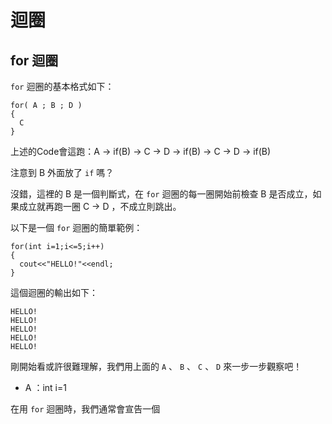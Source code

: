 # 迴圈
## for 迴圈
`for` 迴圈的基本格式如下：
    
    for( A ; B ; D )
    {
      C
    }

上述的Code會這跑：A -> if(B) -> C -> D -> if(B) -> C -> D -> if(B)

注意到 B 外面放了 `if` 嗎？

沒錯，這裡的 B 是一個判斷式，在 `for` 迴圈的每一圈開始前檢查 B 是否成立，如果成立就再跑一圈 C -> D ，不成立則跳出。

以下是一個 `for` 迴圈的簡單範例：

    for(int i=1;i<=5;i++)
    {
      cout<<"HELLO!"<<endl;
    }
    
這個迴圈的輸出如下：

    HELLO!
    HELLO!
    HELLO!
    HELLO!
    HELLO!

剛開始看或許很難理解，我們用上面的 `A` 、 `B` 、 `C` 、 `D` 來一步一步觀察吧！

* A ：int i=1

在用 `for` 迴圈時，我們通常會宣告一個
